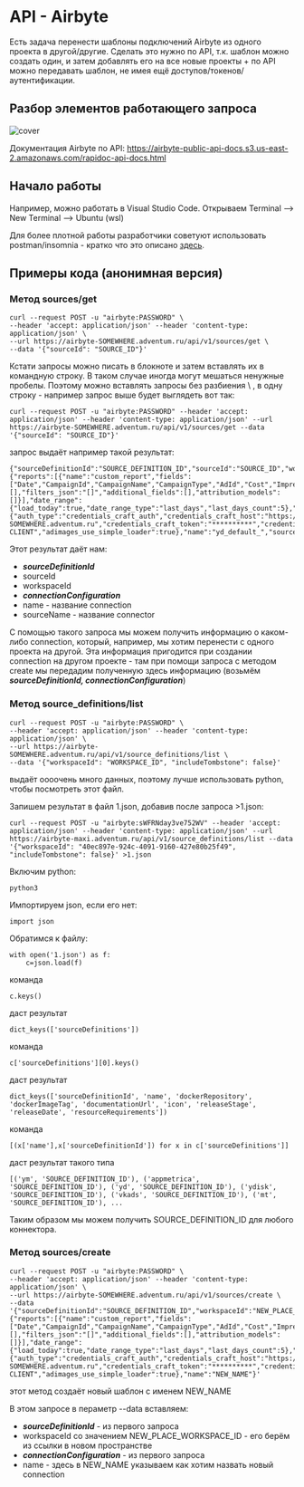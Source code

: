 # API - Airbyte

Есть задача перенести шаблоны подключений Airbyte из одного проекта в другой/другие. Сделать это нужно по API, т.к. шаблон можно создать один, и затем добавлять его на все новые проекты + по API можно передавать шаблон, не имея ещё доступов/токенов/аутентификации.

## Разбор элементов работающего запроса

![cover](https://github.com/Malakhova-Natalya/Snippets/blob/main/API/Airbyte/API%20Airbyte%20разбор%20запроса.png)

Документация Airbyte по API: https://airbyte-public-api-docs.s3.us-east-2.amazonaws.com/rapidoc-api-docs.html

## Начало работы

Например, можно работать в Visual Studio Code. Открываем Terminal --> New Terminal --> Ubuntu (wsl)

Для более плотной работы разработчики советуют использовать postman/insomnia - кратко что это описано [здесь](https://github.com/Malakhova-Natalya/Snippets/tree/main/API).


## Примеры кода (анонимная версия)

### Метод sources/get

    curl --request POST -u "airbyte:PASSWORD" \
    --header 'accept: application/json' --header 'content-type: application/json' \
    --url https://airbyte-SOMEWHERE.adventum.ru/api/v1/sources/get \
    --data '{"sourceId": "SOURCE_ID"}'

Кстати запросы можно писать в блокноте и затем вставлять их в командную строку. В таком случае иногда могут мешаться ненужные пробелы. Поэтому можно вставлять запросы без разбиения \ , в одну строку - например запрос выше будет выглядеть вот так:

    curl --request POST -u "airbyte:PASSWORD" --header 'accept: application/json' --header 'content-type: application/json' --url https://airbyte-SOMEWHERE.adventum.ru/api/v1/sources/get --data '{"sourceId": "SOURCE_ID"}'

запрос выдаёт например такой результат:

    {"sourceDefinitionId":"SOURCE_DEFINITION_ID","sourceId":"SOURCE_ID","workspaceId":"WORKSPACE_ID","connectionConfiguration":{"reports":[{"name":"custom_report","fields":["Date","CampaignId","CampaignName","CampaignType","AdId","Cost","Impressions","Clicks"],"goal_ids":[],"filters_json":"[]","additional_fields":[],"attribution_models":[]}],"date_range":{"load_today":true,"date_range_type":"last_days","last_days_count":5},"credentials":{"auth_type":"credentials_craft_auth","credentials_craft_host":"https://credentialscraft-SOMEWHERE.adventum.ru","credentials_craft_token":"**********","credentials_craft_token_id":TOKEN_NUMBER},"client_login":"adventum-CLIENT","adimages_use_simple_loader":true},"name":"yd_default_","sourceName":"yd"}

Этот результат даёт нам:
- ***sourceDefinitionId***
- sourceId
- workspaceId
- ***connectionConfiguration***
- name - название connection 
- sourceName - название connector

С помощью такого запроса мы можем получить информацию о каком-либо connection, который, например, мы хотим перенести с одного проекта на другой. Эта информация пригодится при создании connection на другом проекте - там при помощи запроса с методом create мы передадим полученную здесь информацию (возьмём ***sourceDefinitionId, connectionConfiguration***) 

### Метод source_definitions/list

    curl --request POST -u "airbyte:PASSWORD" \
    --header 'accept: application/json' --header 'content-type: application/json' \
    --url https://airbyte-SOMEWHERE.adventum.ru/api/v1/source_definitions/list \
    --data '{"workspaceId": "WORKSPACE_ID", "includeTombstone": false}'

выдаёт оооочень много данных, поэтому лучше использовать python, чтобы посмотреть этот файл.

Запишем результат в файл 1.json, добавив после запроса >1.json:

    curl --request POST -u "airbyte:sWFRNday3ve752WV" --header 'accept: application/json' --header 'content-type: application/json' --url https://airbyte-maxi.adventum.ru/api/v1/source_definitions/list --data '{"workspaceId": "40ec897e-924c-4091-9160-427e80b25f49", "includeTombstone": false}' >1.json

Включим python:

    python3
    
Импортируем json, если его нет:

    import json
    
Обратимся к файлу:

    with open('1.json') as f:
        c=json.load(f)

команда

    c.keys()

даст результат

    dict_keys(['sourceDefinitions'])

команда

    c['sourceDefinitions'][0].keys()

даст результат

    dict_keys(['sourceDefinitionId', 'name', 'dockerRepository', 'dockerImageTag', 'documentationUrl', 'icon', 'releaseStage', 'releaseDate', 'resourceRequirements'])

команда

    [(x['name'],x['sourceDefinitionId']) for x in c['sourceDefinitions']]

даст результат такого типа

    [('ym', 'SOURCE_DEFINITION_ID'), ('appmetrica', 'SOURCE_DEFINITION_ID'), ('yd', 'SOURCE_DEFINITION_ID'), ('ydisk', 'SOURCE_DEFINITION_ID'), ('vkads', 'SOURCE_DEFINITION_ID'), ('mt', 'SOURCE_DEFINITION_ID'), ...

Таким образом мы можем получить SOURCE_DEFINITION_ID для любого коннектора.

### Метод sources/create

    curl --request POST -u "airbyte:PASSWORD" \
    --header 'accept: application/json' --header 'content-type: application/json' \
    --url https://airbyte-SOMEWHERE.adventum.ru/api/v1/sources/create \
    --data '{"sourceDefinitionId":"SOURCE_DEFINITION_ID","workspaceId":"NEW_PLACE_WORKSPACE_ID","connectionConfiguration":{"reports":[{"name":"custom_report","fields":["Date","CampaignId","CampaignName","CampaignType","AdId","Cost","Impressions","Clicks"],"goal_ids":[],"filters_json":"[]","additional_fields":[],"attribution_models":[]}],"date_range":{"load_today":true,"date_range_type":"last_days","last_days_count":5},"credentials":{"auth_type":"credentials_craft_auth","credentials_craft_host":"https://credentialscraft-SOMEWHERE.adventum.ru","credentials_craft_token":"**********","credentials_craft_token_id":TOKEN_NUMBER},"client_login":"adventum-CLIENT","adimages_use_simple_loader":true},"name":"NEW_NAME"}'

этот метод создаёт новый шаблон с именем NEW_NAME 

В этом запросе в пераметр --data вставляем:
- ***sourceDefinitionId*** - из первого запроса
- workspaceId со значением NEW_PLACE_WORKSPACE_ID - его берём из ссылки в новом пространстве
- ***connectionConfiguration*** - из первого запроса 
- name - здесь в NEW_NAME указываем как хотим назвать новый connection
